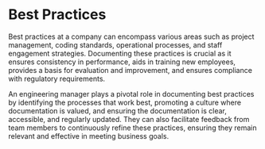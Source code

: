 # Best Practices

Best practices at a company can encompass various areas such as project management, coding standards, operational processes, and staff engagement strategies. Documenting these practices is crucial as it ensures consistency in performance, aids in training new employees, provides a basis for evaluation and improvement, and ensures compliance with regulatory requirements.

An engineering manager plays a pivotal role in documenting best practices by identifying the processes that work best, promoting a culture where documentation is valued, and ensuring the documentation is clear, accessible, and regularly updated. They can also facilitate feedback from team members to continuously refine these practices, ensuring they remain relevant and effective in meeting business goals.